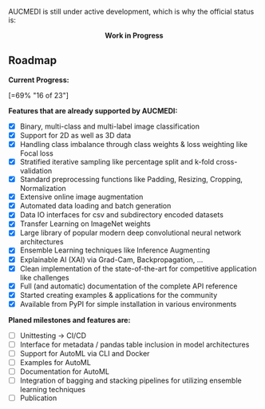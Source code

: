 AUCMEDI is still under active development, which is why the official status is:  

<div align="center">
  <b> Work in Progress </b>
</div>

## Roadmap

**Current Progress:**  

[=69% "16 of 23"]

**Features that are already supported by AUCMEDI:**

- [x] Binary, multi-class and multi-label image classification
- [x] Support for 2D as well as 3D data
- [x] Handling class imbalance through class weights & loss weighting like Focal loss
- [x] Stratified iterative sampling like percentage split and k-fold cross-validation
- [x] Standard preprocessing functions like Padding, Resizing, Cropping, Normalization
- [x] Extensive online image augmentation
- [x] Automated data loading and batch generation
- [x] Data IO interfaces for csv and subdirectory encoded datasets
- [x] Transfer Learning on ImageNet weights
- [x] Large library of popular modern deep convolutional neural network architectures
- [x] Ensemble Learning techniques like Inference Augmenting
- [x] Explainable AI (XAI) via Grad-Cam, Backpropagation, ...
- [x] Clean implementation of the state-of-the-art for competitive application like challenges
- [x] Full (and automatic) documentation of the complete API reference
- [x] Started creating examples & applications for the community
- [x] Available from PyPI for simple installation in various environments

**Planed milestones and features are:**  

- [ ] Unittesting -> CI/CD  
- [ ] Interface for metadata / pandas table inclusion in model architectures  
- [ ] Support for AutoML via CLI and Docker  
- [ ] Examples for AutoML  
- [ ] Documentation for AutoML  
- [ ] Integration of bagging and stacking pipelines for utilizing ensemble learning techniques  
- [ ] Publication  
